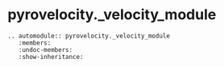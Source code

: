 # pyrovelocity.\_velocity_module

```{eval-rst}
.. automodule:: pyrovelocity._velocity_module
   :members:
   :undoc-members:
   :show-inheritance:
```
